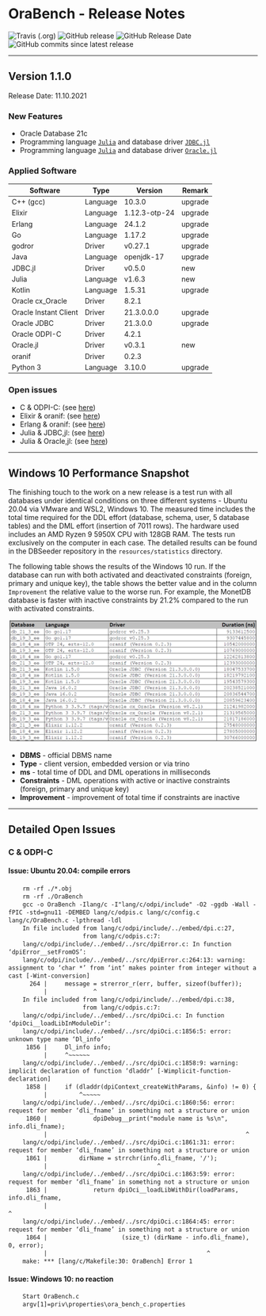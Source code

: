 # OraBench - Release Notes

![Travis (.org)](https://img.shields.io/travis/KonnexionsGmbH/ora_bench.svg?branch=master)
![GitHub release](https://img.shields.io/github/release/KonnexionsGmbH/ora_bench.svg)
![GitHub Release Date](https://img.shields.io/github/release-date/KonnexionsGmbH/ora_bench.svg)
![GitHub commits since latest release](https://img.shields.io/github/commits-since/KonnexionsGmbH/ora_bench/1.1.0.svg)

----

## Version 1.1.0

Release Date: 11.10.2021

### New Features

- Oracle Database 21c
- Programming language [`Julia`](https://julialang.org) and database driver [`JDBC.jl`](https://github.com/JuliaDatabases/JDBC.jl)
- Programming language [`Julia`](https://julialang.org) and database driver [`Oracle.jl`](https://github.com/felipenoris/Oracle.jl)

### Applied Software

| Software              | Type     | Version           | Remark |
| ---                   | ---      | ---               | ---    |
| C++ (gcc)             | Language | 10.3.0            | upgrade |
| Elixir                | Language | 1.12.3-otp-24     | upgrade |
| Erlang                | Language | 24.1.2            | upgrade |
| Go                    | Language | 1.17.2            | upgrade |
| godror                | Driver   | v0.27.1           | upgrade |
| Java                  | Language | openjdk-17        | upgrade |
| JDBC.jl               | Driver   | v0.5.0            | new |
| Julia                 | Language | v1.6.3            | new |
| Kotlin                | Language | 1.5.31            | upgrade |
| Oracle cx_Oracle      | Driver   | 8.2.1             |   |
| Oracle Instant Client | Driver   | 21.3.0.0.0        | upgrade |
| Oracle JDBC           | Driver   | 21.3.0.0          | upgrade |
| Oracle ODPI-C         | Driver   | 4.2.1             |   |
| Oracle.jl             | Driver   | v0.3.1            | new |
| oranif                | Driver   | 0.2.3             |   |
| Python 3              | Language | 3.10.0            | upgrade |

### Open issues

- C & ODPI-C: (see [here](#issues_c_odpi))
- Elixir & oranif: (see [here](#issues_elixir_oranif))
- Erlang & oranif: (see [here](#issues_erlang_oranif))
- Julia & JDBC,jl: (see [here](#issues_julia_jdbc))
- Julia & Oracle,jl: (see [here](#issues_julia_oracle))

----

## Windows 10 Performance Snapshot

The finishing touch to the work on a new release is a test run with all databases under identical conditions on three different systems - Ubuntu 20.04 via VMware and WSL2, Windows 10.
The measured time includes the total time required for the DDL effort (database, schema, user, 5 database tables) and the DML effort (insertion of 7011 rows).
The hardware used includes an AMD Ryzen 9 5950X CPU with 128GB RAM.
The tests run exclusively on the computer in each case.
The detailed results can be found in the DBSeeder repository in the `resources/statistics` directory.

The following table shows the results of the Windows 10 run.
If the database can run with both activated and deactivated constraints (foreign, primary and unique key), the table shows the better value and in the column `Improvement` the relative value to the worse run.
For example, the MonetDB database is faster with inactive constraints by 21.2% compared to the run with activated constraints.

![](.README_images/Statistics_9.9.9_win10.png)

- **DBMS** - official DBMS name
- **Type** - client version, embedded version or via trino
- **ms** - total time of DDL and DML operations in milliseconds
- **Constraints** - DML operations with active or inactive constraints (foreign, primary and unique key)
- **Improvement** - improvement of total time if constraints are inactive

----

## Detailed Open Issues

### <a name="issues_c_odpi"></a> C & ODPI-C

#### Issue: Ubuntu 20.04: compile errors

```
    rm -rf ./*.obj
    rm -rf ./OraBench
    gcc -o OraBench -Ilang/c -I"lang/c/odpi/include" -O2 -ggdb -Wall -fPIC -std=gnu11 -DEMBED lang/c/odpis.c lang/c/config.c lang/c/OraBench.c -lpthread -ldl 
    In file included from lang/c/odpi/include/../embed/dpi.c:27,
                     from lang/c/odpis.c:7:
    lang/c/odpi/include/../embed/../src/dpiError.c: In function ‘dpiError__setFromOS’:
    lang/c/odpi/include/../embed/../src/dpiError.c:264:13: warning: assignment to ‘char *’ from ‘int’ makes pointer from integer without a cast [-Wint-conversion]
      264 |     message = strerror_r(err, buffer, sizeof(buffer));
          |             ^
    In file included from lang/c/odpi/include/../embed/dpi.c:38,
                     from lang/c/odpis.c:7:
    lang/c/odpi/include/../embed/../src/dpiOci.c: In function ‘dpiOci__loadLibInModuleDir’:
    lang/c/odpi/include/../embed/../src/dpiOci.c:1856:5: error: unknown type name ‘Dl_info’
     1856 |     Dl_info info;
          |     ^~~~~~~
    lang/c/odpi/include/../embed/../src/dpiOci.c:1858:9: warning: implicit declaration of function ‘dladdr’ [-Wimplicit-function-declaration]
     1858 |     if (dladdr(dpiContext_createWithParams, &info) != 0) {
          |         ^~~~~~
    lang/c/odpi/include/../embed/../src/dpiOci.c:1860:56: error: request for member ‘dli_fname’ in something not a structure or union
     1860 |             dpiDebug__print("module name is %s\n", info.dli_fname);
          |                                                        ^
    lang/c/odpi/include/../embed/../src/dpiOci.c:1861:31: error: request for member ‘dli_fname’ in something not a structure or union
     1861 |         dirName = strrchr(info.dli_fname, '/');
          |                               ^
    lang/c/odpi/include/../embed/../src/dpiOci.c:1863:59: error: request for member ‘dli_fname’ in something not a structure or union
     1863 |             return dpiOci__loadLibWithDir(loadParams, info.dli_fname,
          |                                                           ^
    lang/c/odpi/include/../embed/../src/dpiOci.c:1864:45: error: request for member ‘dli_fname’ in something not a structure or union
     1864 |                     (size_t) (dirName - info.dli_fname), 0, error);
          |                                             ^
    make: *** [lang/c/Makefile:30: OraBench] Error 1
```

#### Issue: Windows 10: no reaction

```
    Start OraBench.c
    argv[1]=priv\properties\ora_bench_c.properties
```
